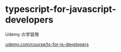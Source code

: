 # typescript-for-javascript-developers
Udemy の学習用

[udemy.com/course/ts-for-js-developers](udemy.com/course/ts-for-js-developers)
